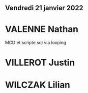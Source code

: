 ## Vendredi 21 janvier 2022 

# VALENNE Nathan

MCD et scripte sql via looping


# VILLEROT Justin




# WILCZAK Lilian
